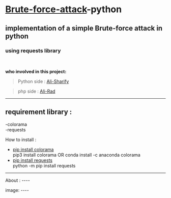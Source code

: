 # [Brute-force-attack](https://en.wikipedia.org/wiki/Brute-force_attack)-python
## implementation of a simple Brute-force attack in python
### using requests library

<br>

<!-- introduction of team  -->
**who involved in this project:**
> Python side : [Ali-Sharify](https://github.com/alisharifyy)


> php side : [Ali-Rad](https://github.com/Ali-Moattarirad)

<!--
> C# side : [CC-Mehdi](https://github.com/cc-Mehdi)
-->
---

## **requirement** library :<br>
-colorama <br>
-requests

How to install :
- [pip install colorama](https://pypi.org/project/colorama/)<br>
 pip3 install colorama OR conda install -c anaconda colorama 
- [pip install requests](https://pypi.org/project/requests/)<br>
 python -m pip install requests



---

About : ----

image: ----



